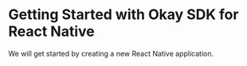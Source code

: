 # Getting Started with Okay SDK for React Native 

We will get started by creating a new React Native application.

```js

```
